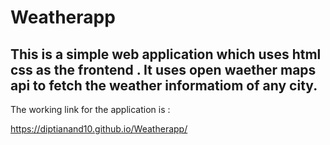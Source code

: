 # Weatherapp


## This is a simple web application which uses html css as the frontend . It uses open waether maps api to fetch the weather informatiom of any city.
The working link for the application is : 

https://diptianand10.github.io/Weatherapp/
